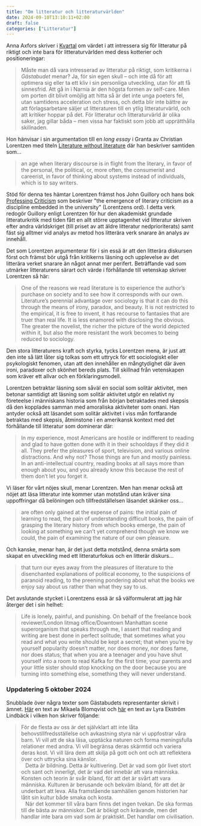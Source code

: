 ```yaml
---
title: "Om litteratur och litteraturvärlden"
date: 2024-09-10T13:10:11+02:00
draft: false
categories: ["Litteratur"]
---
```


Anna Axfors skriver i [Kvartal](/pdfs/axfors2024.pdf) om värdet i att intressera sig för litteratur på riktigt och inte bara för litteraturvärlden med dess kotterier och positioneringar:

> Måste man då vara intresserad av litteratur på riktigt, som kritikerna i *Gästabudet* menar? Ja, för sin egen skull – och inte då för att optimera sig eller ta ett kliv i sin personliga utveckling, utan för att få sinnesfrid. Att gå in i Narnia är den högsta formen av self-care. Men om porten dit blivit omöjlig att hitta så är det inte unga poeters fel, utan samtidens acceleration och stress, och detta blir inte bättre av att förlagsarbetare säljer ut litteraturen till en ytlig litteraturvärld, och att kritiker hoppar på det. För litteratur och litteraturvärld är olika saker, jag gillar båda – men vissa har faktiskt som jobb att upprätthålla skillnaden.

Hon hänvisar i sin argumentation till en *long essay* i Granta av Christian Lorentzen med titeln [Literature without literature](https://archive.fo/0j3xW) där han beskriver samtiden som...

> an age when literary discourse is in flight from the literary, in favor of the personal, the political, or, more often, the consumerist and careerist, in favor of thinking about systems instead of individuals, which is to say writers. 

Stöd för denna tes hämtar Lorentzen främst hos John Guillory och hans bok [Professing Criticism](https://archive.fo/U3V9v) som beskriver "the emergence of literary criticism as a discipline embedded in the university" (Lorentzens ord). I detta verk redogör Guillory enligt Lorentzen för hur den akademiskt grundade litteraturkritik med tiden fått en allt större upptagenhet vid litteratur skriven efter andra världskriget (till priset av att äldre litteratur nedprioriterats) samt fäst sig alltmer vid analys av metod hos litterära verk snarare än analys av innehåll.

Det som Lorentzen argumenterar för i sin essä är att den litterära diskursen först och främst bör utgå från kritikerns läsning och upplevelse av det litterära verket snarare än något annat mer perifert. Beträffande vad som utmärker litteraturens särart och värde i förhållande till vetenskap skriver Lorentzen så här:

> One of the reasons we read literature is to experience the author’s purchase on society and to see how it corresponds with our own. Literature’s perennial advantage over sociology is that it can do this through the means of irony, paradox, and beauty. It is not restricted to the empirical, it is free to invent, it has recourse to fantasies that are truer than real life. It is less enamored with disclosing the obvious. The greater the novelist, the richer the picture of the world depicted within it, but also the more resistant the work becomes to being reduced to sociology.

Den stora litteraturens kraft och styrka, tycks Lorentzen mena, är just att den inte så lätt låter sig tolkas som ett uttryck för ett sociologiskt eller psykologiskt fenomen, utan att den innehåller en mångtydighet där även ironi, paradoxer och skönhet bereds plats. Till skillnad från vetenskapen som kräver ett allvar och en förklaringsmodell.

Lorentzen betraktar läsning som såväl en social som solitär aktivitet, men betonar samtidigt att läsning som solitär aktivitet utgör en relativt ny företeelse i människans historia som från början betraktades med skepsis då den kopplades samman med amoraliska aktiviteter som onani. Han antyder också att läsandet som solitär aktivitet i viss mån fortfarande betraktas med skepsis, åtminstone i en amerikansk kontext med det förhållande till litteratur som dominerar där: 

> In my experience, most Americans are hostile or indifferent to reading and glad to have gotten done with it in their schooldays if they did it all. They prefer the pleasures of sport, television, and various online distractions. And why not? Those things are fun and mostly painless. In an anti-intellectual country, reading books at all says more than enough about you, and you already know this because the rest of them don’t let you forget it.

Vi läser för vårt nöjes skull, menar Lorentzen. Men han menar också att nöjet att läsa litteratur inte kommer utan motstånd utan kräver sina uppoffringar då belöningen och tillfredställelsen läsandet skänker oss... 

> are often only gained at the expense of pains: the initial pain of learning to read, the pain of understanding difficult books, the pain of grasping the literary history from which books emerge, the pain of looking at something we can’t yet comprehend though we know we could, the pain of examining the nature of our own pleasure. 

Och kanske, menar han, är det just detta motstånd, denna smärta som skapat en utveckling med ett litteraturfokus och en litterär diskurs...

> that turn our eyes away from the pleasures of literature to the disenchanted explanations of political economy, to the suspicions of paranoid reading, to the preening pondering about what the books we enjoy say about us rather than what they say to us.

Det avslutande stycket i Lorentzens essä är så välformulerat att jag här återger det i sin helhet:

> Life is lonely, painful, and punishing. On behalf of the freelance book reviewer/London litmag office/Downtown Manhattan scene superorganism that speaks through me, I assert that reading and writing are best done in perfect solitude; that sometimes what you read and what you write should be kept a secret; that when you’re by yourself popularity doesn’t matter, nor does money, nor does fame, nor does status; that when you are a teenager and you have shut yourself into a room to read Kafka for the first time, your parents and your little sister should stop knocking on the door because you are turning into something else, something they will never understand.

### Uppdatering 5 oktober 2024

Snubblade över några texter som Gästabudets representanter skrivit i ämnet. [Här](https://archive.fo/suQFx) en text av Mikaela Blomqvist och [här](https://archive.fo/07hYv) en text av Lyra Ekström Lindbäck i vilken hon skriver följande:

> För de flesta av oss är det självklart att inte låta behovstillfredsställelse och avkastning styra när vi uppfostrar våra barn. Vi vill att de ska läsa, upptäcka naturen och forma meningsfulla relationer med andra. Vi vill begränsa deras skärmtid och variera deras kost. Vi vill lära dem att skilja på gott och ont och att reflektera över och uttrycka sina känslor. <br>
> &ensp; Detta är bildning. Detta är kultivering. Det är vad som gör livet stort och sant och innerligt, det är vad det innebär att vara människa. Konsten och teorin är svår ibland, för att det är svårt att vara människa. Kulturen är berusande och bekväm ibland, för att det är underbart att leva. Alla framstående samhällen genom historien har låtit sin kultur både smaka och kosta. <br>
> &ensp; När det kommer till våra barn finns det ingen tvekan. De ska formas till de bästa av människor. Det är bökigt och krävande, men det handlar inte bara om vad som är praktiskt. Det handlar om civilisation. 

